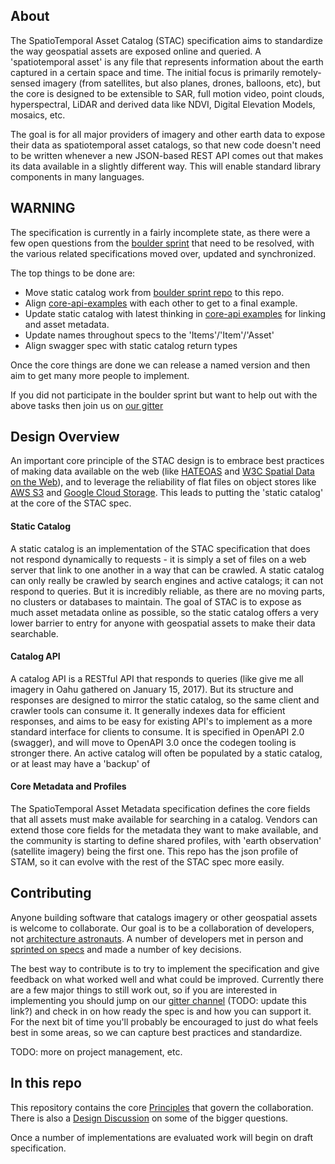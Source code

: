 ## About

The SpatioTemporal Asset Catalog (STAC) specification aims to standardize the way geospatial assets are exposed online and queried. A 'spatiotemporal asset' is any file that represents information about the earth captured in a certain space and 
time. The initial focus is primarily remotely-sensed imagery (from satellites, but also planes, drones, balloons, etc), but 
the core is designed to be extensible to SAR, full motion video, point clouds, hyperspectral, LiDAR and derived data like
NDVI, Digital Elevation Models, mosaics, etc. 

The goal is for all major providers of imagery and other earth data to expose their data as spatiotemporal asset catalogs,
so that new code doesn't need to be written whenever a new JSON-based REST API comes out that makes its data available in a slightly different way. This will enable standard library components in many languages.

## WARNING

The specification is currently in a fairly incomplete state, as there were a few open questions from the 
[boulder sprint](https://github.com/radiantearth/boulder-sprint) that need to be resolved, with the various related
specifications moved over, updated and synchronized. 

The top things to be done are:

* Move static catalog work from [boulder sprint repo](https://github.com/radiantearth/boulder-sprint/tree/master/specs/flat_file) to this repo.
* Align [core-api-examples](https://github.com/radiantearth/boulder-sprint/tree/master/specs/core-api) with each other 
to get to a final example.
* Update static catalog with latest thinking in [core-api examples](https://github.com/radiantearth/boulder-sprint/tree/master/specs/core-api) for linking and asset metadata.
* Update names throughout specs to the 'Items'/'Item'/'Asset'
* Align swagger spec with static catalog return types

Once the core things are done we can release a named version and then aim to get many more people to implement. 

If you did not participate in the boulder sprint but want to help out with the above tasks then join us 
on [our gitter](https://gitter.im/Imagery-Catalog-API-Team/Lobby)



## Design Overview

An important core principle of the STAC design is to embrace best practices of making data available on the web (like 
[HATEOAS](https://en.wikipedia.org/wiki/HATEOAS) and [W3C Spatial Data on the Web](https://www.w3.org/TR/sdw-bp/)), and 
to leverage the reliability of flat files on object stores like [AWS S3](https://aws.amazon.com/s3/) and [Google Cloud Storage](https://cloud.google.com/storage/). This leads to putting the 'static catalog' at the core of the STAC spec.

#### Static Catalog

A static catalog is an implementation of the STAC specification that does not respond dynamically to requests - it is simply
a set of files on a web server that link to one another in a way that can be crawled. A static catalog can only really be
crawled by search engines and active catalogs; it can not respond to queries. But it is incredibly reliable, as there are
no moving parts, no clusters or databases to maintain. The goal of STAC is to expose as much asset metadata online as 
possible, so the static catalog offers a very lower barrier to entry for anyone with geospatial assets to make their data 
searchable.

#### Catalog API

A catalog API is a RESTful API that responds to queries (like give me all imagery in Oahu gathered on January 15, 2017). 
But its structure and responses are designed to mirror the static catalog, so the same client and crawler tools can consume
it. It generally indexes data for efficient responses, and aims to be easy for existing API's to implement as a more standard
interface for clients to consume. It is specified in OpenAPI 2.0 (swagger), and will move to OpenAPI 3.0 once the codegen
tooling is stronger there. An active catalog will often be populated by a static catalog, or at least may have a 'backup' of

#### Core Metadata and Profiles

The SpatioTemporal Asset Metadata specification defines the core fields that all assets must make available for searching
in a catalog. Vendors can extend those core fields for the metadata they want to make available, and the community is 
starting to define shared profiles, with 'earth observation' (satellite imagery) being the first one. This repo has the
json profile of STAM, so it can evolve with the rest of the STAC spec more easily.

## Contributing

Anyone building software that catalogs imagery or other geospatial assets is welcome to collaborate. Our goal is to be a collaboration of developers, not [architecture astronauts](http://www.joelonsoftware.com/articles/fog0000000018.html). A 
number of developers met in person and [sprinted on specs](https://github.com/radiantearth/boulder-sprint/) and made a number
of key decisions. 

The best way to contribute is to try to implement the specification and give feedback on what worked well and what could be
improved. Currently there are a few major things to still work out, so if you are interested in implementing you should
jump on our [gitter channel](https://gitter.im/Imagery-Catalog-API-Team/Lobby#) (TODO: update this link?) and check in 
on how ready the spec is and how you can support it. For the next bit of time you'll probably be encouraged to just do what
feels best in some areas, so we can capture best practices and standardize.

TODO: more on project management, etc.


## In this repo

This repository contains the core [Principles](principles.md) that govern the collaboration. There is also a [Design Discussion](design-discuss.md) on some of the bigger questions.

Once a number of implementations are evaluated work will begin on draft specification. 
